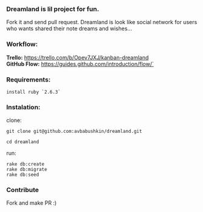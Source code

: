 ### Dreamland is lil project for fun. 

  Fork it and send pull request. 
  Dreamland is look like social network for users who wants shared their note dreams and wishes...

### Workflow:
  
  **Trello:** https://trello.com/b/Opev7JXJ/kanban-dreamland<br/>
  **GitHub Flow:** https://guides.github.com/introduction/flow/`

### Requirements:
    
    install ruby `2.6.3`

### Instalation:

  clone:

    git clone git@github.com:avbabushkin/dreamland.git
   
    cd dreamland

  run:
    
    rake db:create
    rake db:migrate
    rake db:seed

### Contribute

Fork and make PR :)
